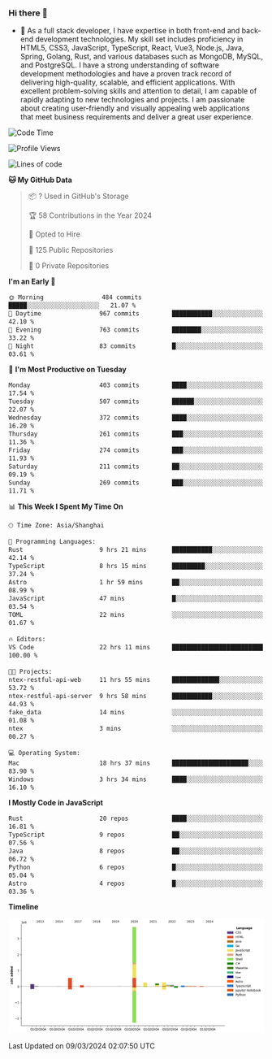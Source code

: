 ### Hi there 👋

- 🌱 As a full stack developer, I have expertise in both front-end and back-end development technologies. My skill set includes proficiency in HTML5, CSS3, JavaScript, TypeScript, React, Vue3, Node.js, Java, Spring, Golang, Rust, and various databases such as MongoDB, MySQL, and PostgreSQL. I have a strong understanding of software development methodologies and have a proven track record of delivering high-quality, scalable, and efficient applications. With excellent problem-solving skills and attention to detail, I am capable of rapidly adapting to new technologies and projects. I am passionate about creating user-friendly and visually appealing web applications that meet business requirements and deliver a great user experience.

<!--START_SECTION:waka-->
![Code Time](http://img.shields.io/badge/Code%20Time-1%2C214%20hrs%2053%20mins-blue)

![Profile Views](http://img.shields.io/badge/Profile%20Views-0-blue)

![Lines of code](https://img.shields.io/badge/From%20Hello%20World%20I%27ve%20Written-5.6%20million%20lines%20of%20code-blue)

**🐱 My GitHub Data** 

> 📦 ? Used in GitHub's Storage 
 > 
> 🏆 58 Contributions in the Year 2024
 > 
> 💼 Opted to Hire
 > 
> 📜 125 Public Repositories 
 > 
> 🔑 0 Private Repositories 
 > 
**I'm an Early 🐤** 

```text
🌞 Morning                484 commits         █████░░░░░░░░░░░░░░░░░░░░   21.07 % 
🌆 Daytime                967 commits         ███████████░░░░░░░░░░░░░░   42.10 % 
🌃 Evening                763 commits         ████████░░░░░░░░░░░░░░░░░   33.22 % 
🌙 Night                  83 commits          █░░░░░░░░░░░░░░░░░░░░░░░░   03.61 % 
```
📅 **I'm Most Productive on Tuesday** 

```text
Monday                   403 commits         ████░░░░░░░░░░░░░░░░░░░░░   17.54 % 
Tuesday                  507 commits         ██████░░░░░░░░░░░░░░░░░░░   22.07 % 
Wednesday                372 commits         ████░░░░░░░░░░░░░░░░░░░░░   16.20 % 
Thursday                 261 commits         ███░░░░░░░░░░░░░░░░░░░░░░   11.36 % 
Friday                   274 commits         ███░░░░░░░░░░░░░░░░░░░░░░   11.93 % 
Saturday                 211 commits         ██░░░░░░░░░░░░░░░░░░░░░░░   09.19 % 
Sunday                   269 commits         ███░░░░░░░░░░░░░░░░░░░░░░   11.71 % 
```


📊 **This Week I Spent My Time On** 

```text
🕑︎ Time Zone: Asia/Shanghai

💬 Programming Languages: 
Rust                     9 hrs 21 mins       ███████████░░░░░░░░░░░░░░   42.14 % 
TypeScript               8 hrs 15 mins       █████████░░░░░░░░░░░░░░░░   37.24 % 
Astro                    1 hr 59 mins        ██░░░░░░░░░░░░░░░░░░░░░░░   08.99 % 
JavaScript               47 mins             █░░░░░░░░░░░░░░░░░░░░░░░░   03.54 % 
TOML                     22 mins             ░░░░░░░░░░░░░░░░░░░░░░░░░   01.67 % 

🔥 Editors: 
VS Code                  22 hrs 11 mins      █████████████████████████   100.00 % 

🐱‍💻 Projects: 
ntex-restful-api-web     11 hrs 55 mins      █████████████░░░░░░░░░░░░   53.72 % 
ntex-restful-api-server  9 hrs 58 mins       ███████████░░░░░░░░░░░░░░   44.93 % 
fake_data                14 mins             ░░░░░░░░░░░░░░░░░░░░░░░░░   01.08 % 
ntex                     3 mins              ░░░░░░░░░░░░░░░░░░░░░░░░░   00.27 % 

💻 Operating System: 
Mac                      18 hrs 37 mins      █████████████████████░░░░   83.90 % 
Windows                  3 hrs 34 mins       ████░░░░░░░░░░░░░░░░░░░░░   16.10 % 
```

**I Mostly Code in JavaScript** 

```text
Rust                     20 repos            ████░░░░░░░░░░░░░░░░░░░░░   16.81 % 
TypeScript               9 repos             ██░░░░░░░░░░░░░░░░░░░░░░░   07.56 % 
Java                     8 repos             ██░░░░░░░░░░░░░░░░░░░░░░░   06.72 % 
Python                   6 repos             █░░░░░░░░░░░░░░░░░░░░░░░░   05.04 % 
Astro                    4 repos             █░░░░░░░░░░░░░░░░░░░░░░░░   03.36 % 
```



**Timeline**

![Lines of Code chart](https://raw.githubusercontent.com/elton/elton/main/assets/bar_graph.png)


 Last Updated on 09/03/2024 02:07:50 UTC
<!--END_SECTION:waka-->

<!--
**elton/elton** is a ✨ _special_ ✨ repository because its `README.md` (this file) appears on your GitHub profile.

Here are some ideas to get you started:

- 🔭 I’m currently working on ...
- 🌱 I’m currently learning ...
- 👯 I’m looking to collaborate on ...
- 🤔 I’m looking for help with ...
- 💬 Ask me about ...
- 📫 How to reach me: ...
- 😄 Pronouns: ...
- ⚡ Fun fact: ...
-->
